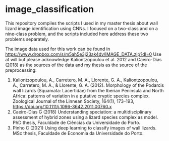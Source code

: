 # image_classification
This repository compiles the scripts I used in my master thesis about wall lizard image identification using CNNs.
I focused on a two-class and on a nine-class problem, and the scripts included here address these two problems separately.

The image data used for this work can be found in https://www.dropbox.com/s/m5ah5e3j23ak4dv/IMAGE_DATA.zip?dl=0
Use at will but please acknowledge Kaliontzopoulou et al. 2012 and Caeiro-Dias (2018) as the sources of the data and my thesis as the source of the preprocessing:

1. Kaliontzopoulou, A., Carretero, M. A., Llorente, G. A., Kaliontzopoulou, A., Carretero, M. A., & Llorente, G. A. (2012). Morphology of the Podarcis wall lizards (Squamata: Lacertidae) from the Iberian Peninsula and North Africa: patterns of variation in a putative cryptic species complex. Zoological Journal of the Linnean Society, 164(1), 173–193, https://doi.org/10.1111/j.1096-3642.2011.00760.x
2. Caeiro-Dias G (2018) Understanding speciation: a multidisciplinary assessment of hybrid zones using a lizard species complex as model. PhD thesis, Faculdade de Ciências da Universidade do Porto.
3. Pinho C (2021) Using deep learning to classify images of wall lizards. MSc thesis, Faculdade de Economia da Universidade do Porto.

